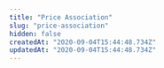 ```yaml
---
title: "Price Association"
slug: "price-association"
hidden: false
createdAt: "2020-09-04T15:44:48.734Z"
updatedAt: "2020-09-04T15:44:48.734Z"
---
```

